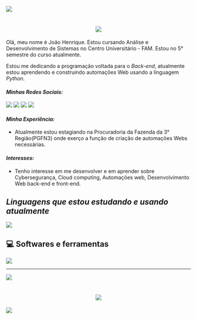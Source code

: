 <!--horizontal divider(gradiant)-->
<img src="https://user-images.githubusercontent.com/73097560/115834477-dbab4500-a447-11eb-908a-139a6edaec5c.gif">
<!--h1 without bottom border-->

<h1 align="center">
<img src="https://readme-typing-svg.herokuapp.com/?font=Righteous&size=35&center=true&vCenter=true&width=500&height=70&duration=4000&lines=Olá!+👋;Seja+bem-vindo!;+Meu+nome+é+João!;" />
</h1>


<p>Olá, meu nome é João Henrique. Estou cursando Análise e Desenvolvimento de Sistemas no Centro Universitário - FAM. Estou no 5° semestre do curso atualmente.</p> 
<p>Estou me dedicando a programação voltada para o <i>Back-end</i>, atualmente estou aprendendo e construindo automações Web usando a linguagem <i>Python</i>.</p>

<div align="left">
  <i><h4>Minhas Redes Sociais:</h4></i>
  
  <a href="#" alt="Whatsapp">
  <a href="https://api.whatsapp.com/send/?phone=%2B5511954537288&text&app_absent=0" target="_blank"><img src="https://img.shields.io/badge/WhatsApp-25D366?style=for-the-badge&logo=whatsapp&logoColor=white" target="_blank"></a>
  
   <a href="#" alt="Instagram">
   <a href="https://www.instagram.com/joaohms14/" target="_blank"><img src="https://img.shields.io/badge/-Instagram-%23E4405F?style=for-the-badge&logo=instagram&logoColor=white"></a> 
     
   <a href="#" alt="Gmail">
   <a href="mailto:joaohms14@gmail.com"><img src="https://img.shields.io/badge/Gmail-D14836?style=for-the-badge&logo=gmail&logoColor=white" target="_blank"></a> 

   <a href="#" alt="Linkedin">
   <a href="https://www.linkedin.com/in/joao-henrique-8a14ab1a7"><img src="https://img.shields.io/badge/LinkedIn-0077B5?style=for-the-badge&logo=linkedin&logoColor=white" target="_blank"></a> 
    
 </div> 

 <div align="left">
  <i><h4>Minha Experiência:</h4></i>
  <ul>
   <li>Atualmente estou estagiando na Procuradoria da Fazenda da 3° Região(PGFN3) onde exerço a função de criação de automações Webs necessárias. </li>
 </div>

 <div>
  <i><h4>Interesses:</h4></i>
  <ul>
   <li>Tenho interesse em me desenvolver e em aprender sobre Cybersegurança, Cloud computing, Automações web, Desenvolvimento Web back-end e front-end.</li>
 </div>
 

<div align="left">
 
 <h2><i>Linguagens ​​que estou estudando e usando atualmente</i></h2>
 
<img src= "https://skillicons.dev/icons?i=python,js,html,css )](https://skillicons.dev">

 <h2>💻 Softwares e ferramentas</h2>

 <img src="https://skillicons.dev/icons?i=vscode,git,mysql" />
 
 
</div> 

<hr>

![](https://github-readme-stats.vercel.app/api/top-langs/?username=joaozin14&theme=dark&hide_border=false&include_all_commits=false&count_private=true&layout=compact)

<h1 align="center">
<img src="https://readme-typing-svg.herokuapp.com/?font=Righteous&size=35&center=true&vCenter=true&width=500&height=70&duration=4000&lines=Obrigado+pela+atenção!;Até+Logo!+😉;" />
</h1>

<!--horizontal divider(gradiant)-->
<img src="https://user-images.githubusercontent.com/73097560/115834477-dbab4500-a447-11eb-908a-139a6edaec5c.gif">
<!--h1 without bottom border-->

